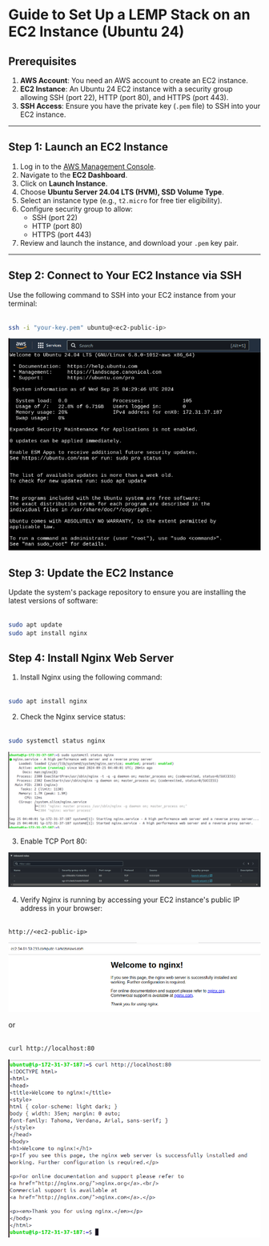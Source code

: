 # Guide to Set Up a LEMP Stack on an EC2 Instance (Ubuntu 24)


## Prerequisites

1. **AWS Account**: You need an AWS account to create an EC2 instance.
2. **EC2 Instance**: An Ubuntu 24 EC2 instance with a security group allowing SSH (port 22), HTTP (port 80), and HTTPS (port 443).
3. **SSH Access**: Ensure you have the private key (`.pem` file) to SSH into your EC2 instance.

---

## Step 1: Launch an EC2 Instance

1. Log in to the [AWS Management Console](https://aws.amazon.com/console/).
2. Navigate to the **EC2 Dashboard**.
3. Click on **Launch Instance**.
4. Choose **Ubuntu Server 24.04 LTS (HVM), SSD Volume Type**.
5. Select an instance type (e.g., `t2.micro` for free tier eligibility).
6. Configure security group to allow:
   - SSH (port 22)
   - HTTP (port 80)
   - HTTPS (port 443)
7. Review and launch the instance, and download your `.pem` key pair.

---

## Step 2: Connect to Your EC2 Instance via SSH

Use the following command to SSH into your EC2 instance from your terminal:

```bash

ssh -i "your-key.pem" ubuntu@<ec2-public-ip>

```
![AWS EC2 LEMP](/PROJECT2-LEMP/images/AWS%20EC2%20LEMP.png)

## Step 3: Update the EC2 Instance

Update the system's package repository to ensure you are installing the latest versions of software:

```bash

sudo apt update 
sudo apt install nginx

```

## Step 4: Install Nginx Web Server

1. Install Nginx using the following command:

```bash

sudo apt install nginx

```


2. Check the Nginx service status:

```bash

sudo systemctl status nginx
```
![NGINX STATUS](/PROJECT2-LEMP/images/NgincStatus.png)

3. Enable TCP Port 80:

![NGINX STATUS](/PROJECT2-LEMP/images/TCP80.png)



4. Verify Nginx is running by accessing your EC2 instance's public IP address in your browser:

```vbnet

http://<ec2-public-ip>

```

![NGINX PUBLIC](/PROJECT2-LEMP/images/NginxPublic.png)

or

```bash

curl http://localhost:80

```
![NGINX LOCAL](/PROJECT2-LEMP/images/NginxLocalhost.png)
